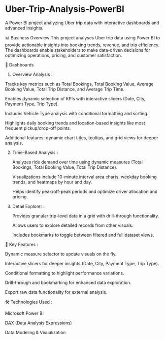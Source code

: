 # Uber-Trip-Analysis-PowerBI
A Power BI project analyzing Uber trip data with interactive dashboards and advanced insights.

📊 Business Overview
   This project analyses Uber trip data using Power BI to provide actionable insights into booking trends, revenue, and trip efficiency. 
   The dashboards enable stakeholders to make data-driven decisions for optimizing operations, pricing, and customer satisfaction.

🚀 Dashboards
   1. Overview Analysis :
   
   Tracks key metrics such as Total Bookings, Total Booking Value, Average Booking Value, Total Trip Distance, and Average Trip Time.
   
   Enables dynamic selection of KPIs with interactive slicers (Date, City, Payment Type, Trip Type).
   
   Includes Vehicle Type analysis with conditional formatting and sorting.
   
   Highlights daily booking trends and location-based insights like most frequent pickup/drop-off points.
   
   Additional features: dynamic chart titles, tooltips, and grid views for deeper analysis.

2. Time-Based Analysis :
   
   Analyzes ride demand over time using dynamic measures (Total Bookings, Total Booking Value, Total Trip Distance).
   
   Visualizations include 10-minute interval area charts, weekday booking trends, and heatmaps by hour and day.
   
   Helps identify peak/off-peak periods and optimize driver allocation and pricing.

3. Detail Explorer :
   
   Provides granular trip-level data in a grid with drill-through functionality.
   
   Allows users to explore detailed records from other visuals.
   
   Includes bookmarks to toggle between filtered and full dataset views.

🎯 Key Features : 

   Dynamic measure selector to update visuals on the fly.
   
   Interactive slicers for deeper insights (Date, City, Payment Type, Trip Type).
   
   Conditional formatting to highlight performance variations.
   
   Drill-through and bookmarking for enhanced data exploration.
   
   Export raw data functionality for external analysis.

🛠️ Technologies Used : 

   Microsoft Power BI
   
   DAX (Data Analysis Expressions)
   
   Data Modeling & Visualization
